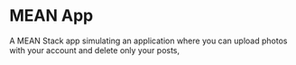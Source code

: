 # MEAN App

A MEAN Stack app simulating an application where you can upload photos with your account and delete only your posts,
